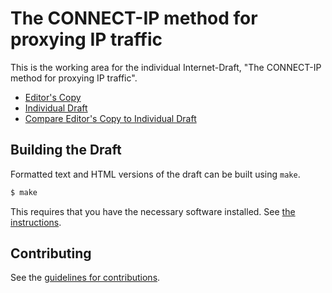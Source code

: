 # The CONNECT-IP method for proxying IP traffic

This is the working area for the individual Internet-Draft, "The CONNECT-IP method for proxying IP traffic".

* [Editor's Copy](https://mirjak.github.io/draft-kuehlewind-masque-connect-ip/draft-kuehlewind-masque-connect-ip.html)
* [Individual Draft](https://tools.ietf.org/html/draft-kuehlewind-masque-connect-ip)
* [Compare Editor's Copy to Individual Draft](https://mirjak.github.io/draft-kuehlewind-masque-connect-ip/#go.draft-kuehlewind-masque-connect-ip.diff)

## Building the Draft

Formatted text and HTML versions of the draft can be built using `make`.

```sh
$ make
```

This requires that you have the necessary software installed.  See
[the instructions](https://github.com/martinthomson/i-d-template/blob/master/doc/SETUP.md).


## Contributing

See the
[guidelines for contributions](https://github.com/mirjak/draft-kuehlewind-masque-connect-ip/blob/master/CONTRIBUTING.md).
